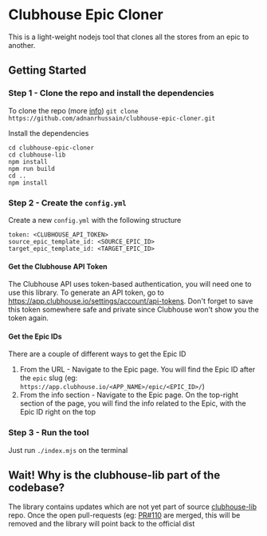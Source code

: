 # Clubhouse Epic Cloner

This is a light-weight nodejs tool that clones all the stores from an epic to another.

## Getting Started

### Step 1 - Clone the repo and install the dependencies
To clone the repo (more [info](https://git-scm.com/book/en/v2/Git-Basics-Getting-a-Git-Repository))
`git clone https://github.com/adnanrhussain/clubhouse-epic-cloner.git`

Install the dependencies
```
cd clubhouse-epic-cloner
cd clubhouse-lib
npm install
npm run build
cd ..
npm install
```

### Step 2 - Create the `config.yml`
Create a new `config.yml` with the following structure
```
token: <CLUBHOUSE_API_TOKEN>
source_epic_template_id: <SOURCE_EPIC_ID>
target_epic_template_id: <TARGET_EPIC_ID>
```

#### Get the Clubhouse API Token
The Clubhouse API uses token-based authentication, you will need one to use this library. To generate an API token, go to https://app.clubhouse.io/settings/account/api-tokens. Don't forget to save this token somewhere safe and private since Clubhouse won't show you the token again.

#### Get the Epic IDs
There are a couple of different ways to get the Epic ID
1. From the URL - Navigate to the Epic page. You will find the Epic ID after the `epic` slug (eg: `https://app.clubhouse.io/<APP_NAME>/epic/<EPIC_ID>/`)
2. From the info section - Navigate to the Epic page. On the top-right section of the page, you will find the info related to the Epic, with the Epic ID right on the top

### Step 3 - Run the tool
Just run `./index.mjs` on the terminal


## Wait! Why is the clubhouse-lib part of the codebase?
The library contains updates which are not yet part of source [clubhouse-lib](https://github.com/useshortcut/clubhouse-lib) repo. Once the open pull-requests (eg: [PR#110](https://github.com/useshortcut/clubhouse-lib/pull/110) are merged, this will be removed and the library will point back to the official dist
